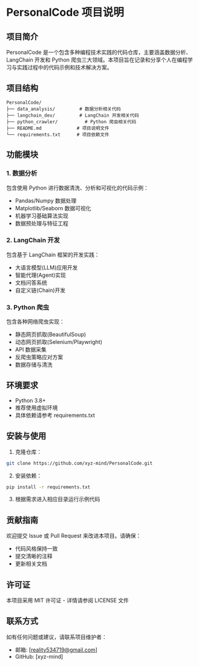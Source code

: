 # PersonalCode 项目说明

## 项目简介

PersonalCode 是一个包含多种编程技术实践的代码仓库，主要涵盖数据分析、LangChain 开发和 Python 爬虫三大领域。本项目旨在记录和分享个人在编程学习与实践过程中的代码示例和技术解决方案。

## 项目结构

```
PersonalCode/
├── data_analysis/         # 数据分析相关代码
├── langchain_dev/         # LangChain 开发相关代码
├── python_crawler/          # Python 爬虫相关代码
├── README.md             # 项目说明文件
└── requirements.txt      # 项目依赖文件
```

## 功能模块

### 1. 数据分析

包含使用 Python 进行数据清洗、分析和可视化的代码示例：
- Pandas/Numpy 数据处理
- Matplotlib/Seaborn 数据可视化
- 机器学习基础算法实现
- 数据预处理与特征工程

### 2. LangChain 开发

包含基于 LangChain 框架的开发实践：
- 大语言模型(LLM)应用开发
- 智能代理(Agent)实现
- 文档问答系统
- 自定义链(Chain)开发

### 3. Python 爬虫

包含各种网络爬虫实现：
- 静态网页抓取(BeautifulSoup)
- 动态网页抓取(Selenium/Playwright)
- API 数据采集
- 反爬虫策略应对方案
- 数据存储与清洗

## 环境要求

- Python 3.8+
- 推荐使用虚拟环境
- 具体依赖请参考 requirements.txt

## 安装与使用

1. 克隆仓库：
```bash
git clone https://github.com/xyz-mind/PersonalCode.git
```

2. 安装依赖：
```bash
pip install -r requirements.txt
```

3. 根据需求进入相应目录运行示例代码

## 贡献指南

欢迎提交 Issue 或 Pull Request 来改进本项目。请确保：
- 代码风格保持一致
- 提交清晰的注释
- 更新相关文档

## 许可证

本项目采用 MIT 许可证 - 详情请参阅 LICENSE 文件

## 联系方式

如有任何问题或建议，请联系项目维护者：
- 邮箱: [reality534719@gmail.com]
- GitHub: [xyz-mind]
